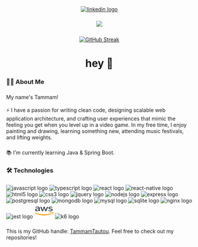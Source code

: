 <div align="center">
  <a href="https://www.linkedin.com/in/tammam-tautou/" target="_blank">
    <img src="https://img.shields.io/static/v1?message=LinkedIn&logo=linkedin&label=&color=0077B5&logoColor=white&labelColor=&style=for-the-badge" height="25" alt="linkedin logo"  />
  </a>
</div>

###

<div align="center">
  <img src="https://profile-counter.glitch.me/tammam-tautou/count.svg?"  />
</div>

###

<div align="center">
  <a href="https://git.io/streak-stats">
    <img src="https://streak-stats.demolab.com?user=TammamTautou&hide_border=true&border_radius=20" height="220" alt="GitHub Streak"  />
  </a>
</div>

###

<h1 align="center">hey 👋</h1>

###

<h3 align="left">👩‍💻  About Me</h3>

###
<p align="left">My name's Tammam!<br><br>⚡ I have a passion for writing clean code, designing scalable web application architecture, and crafting user experiences that mimic the feeling you get when you level up in a video game. In my free time, I enjoy painting and drawing, learning something new, attending music festivals, and lifting weights.
</p>

###
📚 I'm currently learning Java & Spring Boot.
<h3 align="left">🛠 Technologies</h3>

###

<div align="left">
  <img src="https://cdn.jsdelivr.net/gh/devicons/devicon/icons/javascript/javascript-original.svg" height="40" width="52" alt="javascript logo"  />
  <img src="https://cdn.jsdelivr.net/gh/devicons/devicon/icons/typescript/typescript-original.svg" height="40" width="52" alt="typescript logo"  />
  <img src="https://cdn.jsdelivr.net/gh/devicons/devicon/icons/react/react-original.svg" height="40" width="52" alt="react logo"  />
  <img src="https://cdn.jsdelivr.net/gh/devicons/devicon/icons/react/react-original.svg" height="40" width="52" alt="react-native logo"  />
  <img src="https://cdn.jsdelivr.net/gh/devicons/devicon/icons/html5/html5-original.svg" height="40" width="52" alt="html5 logo"  />
  <img src="https://cdn.jsdelivr.net/gh/devicons/devicon/icons/css3/css3-original.svg" height="40" width="52" alt="css3 logo"  />
  <img src="https://cdn.jsdelivr.net/gh/devicons/devicon/icons/jquery/jquery-original.svg" height="40" width="52" alt="jquery logo"  />
  <img src="https://cdn.jsdelivr.net/gh/devicons/devicon/icons/nodejs/nodejs-original.svg" height="40" width="52" alt="nodejs logo"  />
  <img src="https://cdn.jsdelivr.net/gh/devicons/devicon/icons/express/express-original.svg" height="40" width="52" alt="express logo"  />
  <img src="https://cdn.jsdelivr.net/gh/devicons/devicon/icons/postgresql/postgresql-original.svg" height="40" width="52" alt="postgresql logo"  />
  <img src="https://cdn.jsdelivr.net/gh/devicons/devicon/icons/mongodb/mongodb-original.svg" height="40" width="52" alt="mongodb logo"  />
  <img src="https://cdn.jsdelivr.net/gh/devicons/devicon/icons/mysql/mysql-original.svg" height="40" width="52" alt="mysql logo"  />
  <img src="https://cdn.jsdelivr.net/gh/devicons/devicon/icons/sqlite/sqlite-original.svg" height="40" width="52" alt="sqlite logo"  />
  <img src="https://cdn.jsdelivr.net/gh/devicons/devicon/icons/nginx/nginx-original.svg" height="40" width="52" alt="nginx logo"  />
  <img src="https://cdn.jsdelivr.net/gh/devicons/devicon/icons/jest/jest-plain.svg" height="40" width="52" alt="jest logo"  />
  <img src="https://raw.githubusercontent.com/devicons/devicon/1119b9f84c0290e0f0b38982099a2bd027a48bf1/icons/amazonwebservices/amazonwebservices-original-wordmark.svg" height="40" width="52" alt="aws logo"  />
  <img src="https://upload.wikimedia.org/wikipedia/commons/thumb/e/ef/K6-logo.svg/374px-K6-logo.svg.png?20200330143628" height="40" width="52" alt="k6 logo"  />
</div>

###


This is my GitHub handle: [TammamTautou](https://github.com/TammamTautou). Feel free to check out my repositories!
